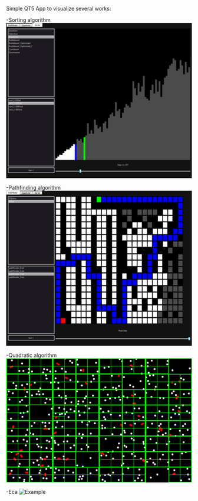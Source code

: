 Simple QT5 App to visualize several works:

-Sorting algorithm
![Example](./Images/example_sort.png)

-Pathfinding algorithm
![Example](./Images/example_pathfinder.png)

-Quadratic algorithm
![Example](./Images/example_quadratic.gif)

-Eca
![Example](./Images/Wolfram_ECA_Rules/rule_30.png)




